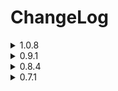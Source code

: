 # ChangeLog
<details>
  <summary>1.0.8</summary>

## New

   - Performed mod resctructure
   - Added failsafe to prevent mod failure if negative value is present within the MessageLimit config entry
   - Added following config entries
   - StartMessageEnabled
   - ChatBox_X
   - ChatBox_Y

</details>
<details>
  <summary>0.9.1</summary>

## New

   - Configuration file support with the following entries
   - EnableConfiguration
   - AfterFadeVisibility
   - FadeDelay
   - BeforeFadeVisibility
   - MessageLimit

</details>
<details>
  <summary>0.8.4</summary>

## New

   - Chat auto fade
   - Fixed chat player name color bug
   - Extended ChatBox function to work when in lobby screen
   - Proper checks to ensure ChatBox is active when its supposed to

</details>
<details>
  <summary>0.7.1</summary>

## New

   - Initial release

</details>